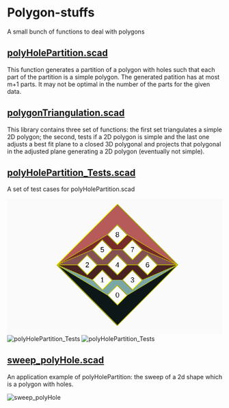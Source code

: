 # Polygon-stuffs
A small bunch of functions to deal with polygons

## [polyHolePartition.scad](polyHolePartition.scad)

This function generates a partition of a polygon with holes such that
each part of the partition is a simple polygon.
The generated patition has at most m+1 parts.
It may not be optimal in the number of the parts for the given data.

## [polygonTriangulation.scad](polygonTriangulation.scad)

This library contains three set of functions: the first set triangulates a
simple 2D polygon; the second, tests if a 2D polygon is simple and
the last one adjusts a best fit plane to a closed 3D polygonal and projects that 
polygonal in the adjusted plane generating a 2D polygon (eventually not simple).

## [polyHolePartition_Tests.scad](polyHolePartition_Tests.scad)

A set of test cases for polyHolePartition.scad

![polyHolePartition_Tests](polyHolePartition_Tests_1.PNG)
![polyHolePartition_Tests](screenshots/polyHolePartition_Tests_2.PNG)
![polyHolePartition_Tests](screenshots/polyHolePartition_Tests_3.PNG)

## [sweep_polyHole.scad](sweep_polyHole.scad)

An application example of polyHolePartition: the sweep of a 2d shape which is a polygon with holes.

![sweep_polyHole](screenshots/sweep_polyHole_1.PNG)
